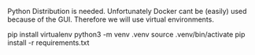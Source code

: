 Python Distribution is needed. 
Unfortunately Docker cant be (easily) used because of the GUI. 
Therefore we will use virtual environments.

pip install virtualenv
python3 -m venv .venv
source .venv/bin/activate
pip install -r requirements.txt
